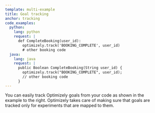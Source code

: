 ```yaml
---
template: multi-example
title: Goal tracking
anchor: tracking
code_examples:
  python:
    lang: python
    request: |
      def CompleteBooking(user_id):
        optimizely.track('BOOKING_COMPLETE', user_id)
        # other booking code
  java:
    lang: java
    request: |
      public Boolean CompleteBooking(String user_id) {
        optimizely.track("BOOKING_COMPLETE", user_id);
        // other booking code
      }
---
```


You can easily track Optimizely goals from your code as shown in the example to the right. Optimizely takes care of making sure that goals are tracked only for experiments that are mapped to them.
